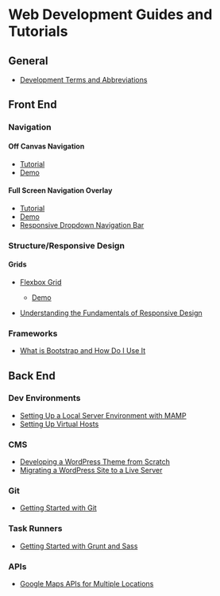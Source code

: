 Web Development Guides and Tutorials
========

## General

* [Development Terms and Abbreviations](http://www.taniarascia.com/development-terms-abbreviations/)

## Front End

### Navigation

#### Off Canvas Navigation

* [Tutorial](http://www.taniarascia.com/off-canvas-navigation/)
* [Demo](http://codepen.io/taniarascia/full/QjBwpB/)

#### Full Screen Navigation Overlay
* [Tutorial](http://www.taniarascia.com/full-screen-navigation-overlay/)
* [Demo](http://codepen.io/taniarascia/full/yYrXRG/)
* [Responsive Dropdown Navigation Bar](http://www.taniarascia.com/responsive-dropdown-navigation-bar/)

### Structure/Responsive Design

#### Grids

* [Flexbox Grid](http://www.taniarascia.com/easiest-flex-grid-ever/)
  * [Demo](http://codepen.io/taniarascia/full/rOLEGe/)

* [Understanding the Fundamentals of Responsive Design](http://www.taniarascia.com/you-dont-need-a-framework/)


### Frameworks

* [What is Bootstrap and How Do I Use It](http://www.taniarascia.com/what-is-bootstrap-and-how-do-i-use-it/)



## Back End

### Dev Environments

* [Setting Up a Local Server Environment with MAMP](http://www.taniarascia.com/local-environment/)
* [Setting Up Virtual Hosts](http://www.taniarascia.com/setting-up-virtual-hosts/)

### CMS

* [Developing a WordPress Theme from Scratch](http://www.taniarascia.com/developing-a-wordpress-theme-from-scratch/)
* [Migrating a WordPress Site to a Live Server](http://www.taniarascia.com/migrating-a-wordpress-site-to-a-live-server/)

### Git

* [Getting Started with Git](http://www.taniarascia.com/getting-started-with-git/)

### Task Runners

* [Getting Started with Grunt and Sass](http://www.taniarascia.com/getting-started-with-grunt-and-sass/)

### APIs

* [Google Maps APIs for Multiple Locations](http://www.taniarascia.com/google-maps-apis-for-multiple-locations/)
